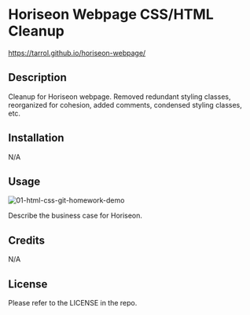 # Horiseon Webpage CSS/HTML Cleanup
https://tarrol.github.io/horiseon-webpage/

## Description

Cleanup for Horiseon webpage. Removed redundant styling classes, reorganized for cohesion, added comments, condensed styling classes, etc.

## Installation

N/A

## Usage
![01-html-css-git-homework-demo](https://user-images.githubusercontent.com/108439709/200036707-328b42c5-e574-44fa-b609-04f8a1dcbb66.png)

Describe the business case for Horiseon.

## Credits

N/A

## License

Please refer to the LICENSE in the repo.
